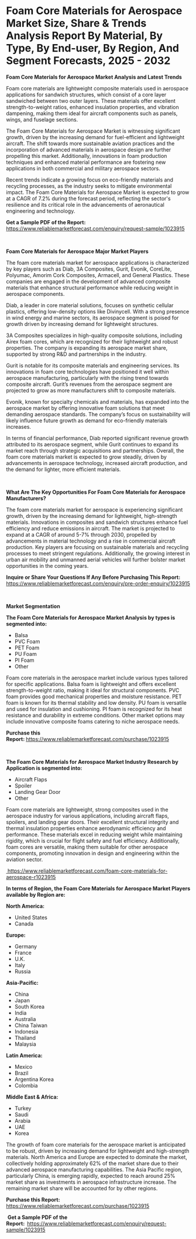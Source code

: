<p><h1>Foam Core Materials for Aerospace Market Size, Share & Trends Analysis Report By Material, By Type, By End-user, By Region, And Segment Forecasts, 2025 - 2032</h1></p><p><strong>Foam Core Materials for Aerospace Market Analysis and Latest Trends</strong></p>
<p><p>Foam core materials are lightweight composite materials used in aerospace applications for sandwich structures, which consist of a core layer sandwiched between two outer layers. These materials offer excellent strength-to-weight ratios, enhanced insulation properties, and vibration dampening, making them ideal for aircraft components such as panels, wings, and fuselage sections. </p><p>The Foam Core Materials for Aerospace Market is witnessing significant growth, driven by the increasing demand for fuel-efficient and lightweight aircraft. The shift towards more sustainable aviation practices and the incorporation of advanced materials in aerospace design are further propelling this market. Additionally, innovations in foam production techniques and enhanced material performance are fostering new applications in both commercial and military aerospace sectors.</p><p>Recent trends indicate a growing focus on eco-friendly materials and recycling processes, as the industry seeks to mitigate environmental impact. The Foam Core Materials for Aerospace Market is expected to grow at a CAGR of 7.2% during the forecast period, reflecting the sector's resilience and its critical role in the advancements of aeronautical engineering and technology.</p></p>
<p><strong>Get a Sample PDF of the Report:&nbsp;</strong> <a href="https://www.reliablemarketforecast.com/enquiry/request-sample/1023915?utm_campaign=3728&utm_medium=2&utm_source=Github&utm_content=ia&utm_term=18042025&utm_id=foam-core-materials-for-aerospace">https://www.reliablemarketforecast.com/enquiry/request-sample/1023915</a></p>
<p>&nbsp;</p>
<p><strong>Foam Core Materials for Aerospace Major Market Players</strong></p>
<p><p>The foam core materials market for aerospace applications is characterized by key players such as Diab, 3A Composites, Gurit, Evonik, CoreLite, Polyumac, Amorim Cork Composites, Armacell, and General Plastics. These companies are engaged in the development of advanced composite materials that enhance structural performance while reducing weight in aerospace components.</p><p>Diab, a leader in core material solutions, focuses on synthetic cellular plastics, offering low-density options like Divinycell. With a strong presence in wind energy and marine sectors, its aerospace segment is poised for growth driven by increasing demand for lightweight structures.</p><p>3A Composites specializes in high-quality composite solutions, including Airex foam cores, which are recognized for their lightweight and robust properties. The company is expanding its aerospace market share, supported by strong R&D and partnerships in the industry.</p><p>Gurit is notable for its composite materials and engineering services. Its innovations in foam core technologies have positioned it well within aerospace manufacturing, particularly with the rising trend towards composite aircraft. Gurit’s revenues from the aerospace segment are projected to grow as more manufacturers shift to composite materials.</p><p>Evonik, known for specialty chemicals and materials, has expanded into the aerospace market by offering innovative foam solutions that meet demanding aerospace standards. The company’s focus on sustainability will likely influence future growth as demand for eco-friendly materials increases.</p><p>In terms of financial performance, Diab reported significant revenue growth attributed to its aerospace segment, while Gurit continues to expand its market reach through strategic acquisitions and partnerships. Overall, the foam core materials market is expected to grow steadily, driven by advancements in aerospace technology, increased aircraft production, and the demand for lighter, more efficient materials.</p></p>
<p>&nbsp;</p>
<p><strong>What Are The Key Opportunities For Foam Core Materials for Aerospace Manufacturers?</strong></p>
<p><p>The foam core materials market for aerospace is experiencing significant growth, driven by the increasing demand for lightweight, high-strength materials. Innovations in composites and sandwich structures enhance fuel efficiency and reduce emissions in aircraft. The market is projected to expand at a CAGR of around 5-7% through 2030, propelled by advancements in material technology and a rise in commercial aircraft production. Key players are focusing on sustainable materials and recycling processes to meet stringent regulations. Additionally, the growing interest in urban air mobility and unmanned aerial vehicles will further bolster market opportunities in the coming years.</p></p>
<p><strong>Inquire or Share Your Questions If Any Before Purchasing This Report:</strong> <a href="https://www.reliablemarketforecast.com/enquiry/pre-order-enquiry/1023915?utm_campaign=3728&utm_medium=2&utm_source=Github&utm_content=ia&utm_term=18042025&utm_id=foam-core-materials-for-aerospace">https://www.reliablemarketforecast.com/enquiry/pre-order-enquiry/1023915</a></p>
<p>&nbsp;</p>
<p><strong>Market Segmentation</strong></p>
<p><strong>The Foam Core Materials for Aerospace Market Analysis by types is segmented into:</strong></p>
<p><ul><li>Balsa</li><li>PVC Foam</li><li>PET Foam</li><li>PU Foam</li><li>PI Foam</li><li>Other</li></ul></p>
<p><p>Foam core materials in the aerospace market include various types tailored for specific applications. Balsa foam is lightweight and offers excellent strength-to-weight ratio, making it ideal for structural components. PVC foam provides good mechanical properties and moisture resistance. PET foam is known for its thermal stability and low density. PU foam is versatile and used for insulation and cushioning. PI foam is recognized for its heat resistance and durability in extreme conditions. Other market options may include innovative composite foams catering to niche aerospace needs.</p></p>
<p><strong>Purchase this Report:&nbsp;</strong><a href="https://www.reliablemarketforecast.com/purchase/1023915?utm_campaign=3728&utm_medium=2&utm_source=Github&utm_content=ia&utm_term=18042025&utm_id=foam-core-materials-for-aerospace">https://www.reliablemarketforecast.com/purchase/1023915</a></p>
<p>&nbsp;</p>
<p><strong>The Foam Core Materials for Aerospace Market Industry Research by Application is segmented into:</strong></p>
<p><ul><li>Aircraft Flaps</li><li>Spoiler</li><li>Landing Gear Door</li><li>Other</li></ul></p>
<p><p>Foam core materials are lightweight, strong composites used in the aerospace industry for various applications, including aircraft flaps, spoilers, and landing gear doors. Their excellent structural integrity and thermal insulation properties enhance aerodynamic efficiency and performance. These materials excel in reducing weight while maintaining rigidity, which is crucial for flight safety and fuel efficiency. Additionally, foam cores are versatile, making them suitable for other aerospace components, promoting innovation in design and engineering within the aviation sector.</p></p>
<p><a href="https://www.reliablemarketforecast.com/foam-core-materials-for-aerospace-r1023915?utm_campaign=3728&utm_medium=2&utm_source=Github&utm_content=ia&utm_term=18042025&utm_id=foam-core-materials-for-aerospace">&nbsp;https://www.reliablemarketforecast.com/foam-core-materials-for-aerospace-r1023915</a></p>
<p><strong>In terms of Region, the Foam Core Materials for Aerospace Market Players available by Region are:</strong></p>
<p>
    <p> <strong> North America: </strong>
        <ul>
            <li>United States</li>
            <li>Canada</li>
        </ul>
        </p> 
    <p> <strong> Europe: </strong>
        <ul>
            <li>Germany</li>
            <li>France</li>
            <li>U.K.</li>
            <li>Italy</li>
            <li>Russia</li>
        </ul>
        </p> 
    <p> <strong> Asia-Pacific: </strong>
        <ul>
            <li>China</li>
            <li>Japan</li>
            <li>South Korea</li>
            <li>India</li>
            <li>Australia</li>
            <li>China Taiwan</li>
            <li>Indonesia</li>
            <li>Thailand</li>
            <li>Malaysia</li>
        </ul>
        </p> 
    <p> <strong> Latin America: </strong>
        <ul>
            <li>Mexico</li>
            <li>Brazil</li>
            <li>Argentina Korea</li>
            <li>Colombia</li>
        </ul>
        </p> 
    <p> <strong> Middle East & Africa: </strong>
        <ul>
            <li>Turkey</li>
            <li>Saudi</li>
            <li>Arabia</li>
            <li>UAE</li>
            <li>Korea</li>
        </ul>
    </p>
    </p>
<p><p>The growth of foam core materials for the aerospace market is anticipated to be robust, driven by increasing demand for lightweight and high-strength materials. North America and Europe are expected to dominate the market, collectively holding approximately 62% of the market share due to their advanced aerospace manufacturing capabilities. The Asia Pacific region, particularly China, is emerging rapidly, expected to reach around 25% market share as investments in aerospace infrastructure increase. The remaining market share will be accounted for by other regions.</p></p>
<p><strong>Purchase this Report: </strong><a href="https://www.reliablemarketforecast.com/purchase/1023915?utm_campaign=3728&utm_medium=2&utm_source=Github&utm_content=ia&utm_term=18042025&utm_id=foam-core-materials-for-aerospace">https://www.reliablemarketforecast.com/purchase/1023915</a></p>
<p>&nbsp;<strong>Get a Sample PDF of the Report:&nbsp;&nbsp;</strong><a href="https://www.reliablemarketforecast.com/enquiry/request-sample/1023915?utm_campaign=3728&utm_medium=2&utm_source=Github&utm_content=ia&utm_term=18042025&utm_id=foam-core-materials-for-aerospace">https://www.reliablemarketforecast.com/enquiry/request-sample/1023915</a></p>
<p><strong></strong></p>
<p><p></p><p></p><p></p></p>